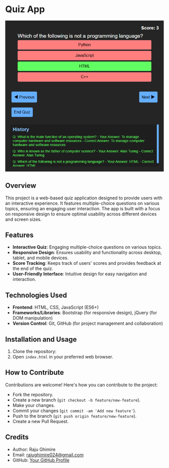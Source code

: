 # Quiz App

![Quiz App Screenshot](screenshotofquizapp.png)


## Overview
This project is a web-based quiz application designed to provide users with an interactive experience. It features multiple-choice questions on various topics, ensuring an engaging user interaction. The app is built with a focus on responsive design to ensure optimal usability across different devices and screen sizes.

## Features
- **Interactive Quiz**: Engaging multiple-choice questions on various topics.
- **Responsive Design**: Ensures usability and functionality across desktop, tablet, and mobile devices.
- **Score Tracking**: Keeps track of users' scores and provides feedback at the end of the quiz.
- **User-Friendly Interface**: Intuitive design for easy navigation and interaction.

## Technologies Used
- **Frontend**: HTML, CSS, JavaScript (ES6+)
- **Frameworks/Libraries**: Bootstrap (for responsive design), jQuery (for DOM manipulation)
- **Version Control**: Git, GitHub (for project management and collaboration)

## Installation and Usage
1. Clone the repository:
2. Open `index.html` in your preferred web browser.

## How to Contribute
Contributions are welcome! Here's how you can contribute to the project:
- Fork the repository.
- Create a new branch (`git checkout -b feature/new-feature`).
- Make your changes.
- Commit your changes (`git commit -am 'Add new feature'`).
- Push to the branch (`git push origin feature/new-feature`).
- Create a new Pull Request.

## Credits
- Author: Raju Ghimire
- Email: rajughimire024@gmail.com
- GitHub: [Your GitHub Profile](https://github.com/your-username)


